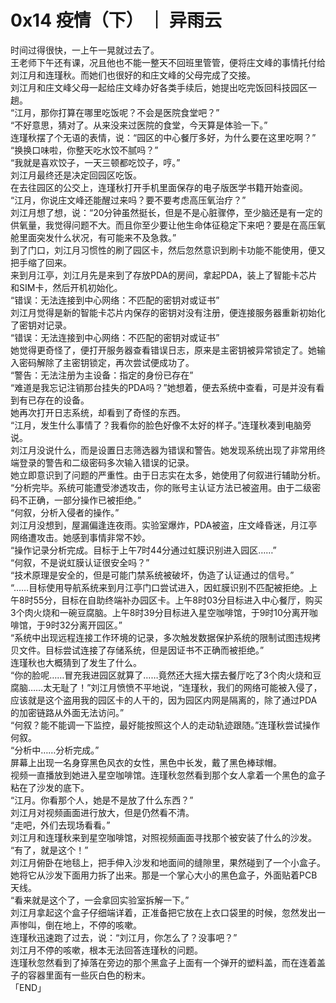 # 0x14 疫情（下） ｜ 异雨云
  
时间过得很快，一上午一晃就过去了。  
王老师下午还有课，况且他也不能一整天不回班里管管，便将庄文峰的事情托付给刘江月和连瑾秋。而她们也很好的和庄文峰的父母完成了交接。  
刘江月和庄文峰父母一起给庄文峰办好各类手续后，她提出吃完饭回科技园区一趟。  
“江月，那你打算在哪里吃饭呢？不会是医院食堂吧？”  
“不好意思，猜对了。从来没来过医院的食堂，今天算是体验一下。”  
连瑾秋摆了个无语的表情，说：“园区的中心餐厅多好，为什么要在这里吃啊？”  
“换换口味啦，你整天吃水饺不腻吗？”  
“我就是喜欢饺子，一天三顿都吃饺子，哼。”  
刘江月最终还是决定回园区吃饭。  
在去往园区的公交上，连瑾秋打开手机里面保存的电子版医学书籍开始查阅。  
“江月，你说庄文峰还能醒过来吗？要不要考虑高压氧治疗？”  
刘江月想了想，说：“20分钟虽然挺长，但是不是心脏骤停，至少脑还是有一定的供氧量，我觉得问题不大。而且你至少要让他生命体征稳定下来吧？要是在高压氧舱里面突发什么状况，有可能来不及急救。”  
到了门口，刘江月习惯性的刷了园区卡，然后忽然意识到刷卡功能不能使用，便又把手缩了回来。  
来到月江亭，刘江月先是来到了存放PDA的房间，拿起PDA，装上了智能卡芯片和SIM卡，然后开机初始化。  
“错误：无法连接到中心网络：不匹配的密钥对或证书”  
刘江月觉得是新的智能卡芯片内保存的密钥对没有注册，便连接服务器重新初始化了密钥对记录。  
“错误：无法连接到中心网络：不匹配的密钥对或证书”  
她觉得更奇怪了，便打开服务器查看错误日志，原来是主密钥被异常锁定了。她输入密码解除了主密钥锁定，再次尝试便成功了。  
“警告：无法注册为主设备：指定的身份已存在”  
“难道是我忘记注销那台挂失的PDA吗？”她想着，便去系统中查看，可是并没有看到有已存在的设备。  
她再次打开日志系统，却看到了奇怪的东西。  
“江月，发生什么事情了？我看你的脸色好像不太好的样子。”连瑾秋凑到电脑旁说。  
刘江月没说什么，而是设置日志筛选器为错误和警告。她发现系统出现了非常用终端登录的警告和二级密码多次输入错误的记录。  
她立即意识到了问题的严重性。由于日志实在太多，她使用了何叙进行辅助分析。  
“分析完毕。系统可能遭受渗透攻击，你的账号主认证方法已被盗用。由于二级密码不正确，一部分操作已被拒绝。”  
“何叙，分析入侵者的操作。”  
刘江月没想到，屋漏偏逢连夜雨。实验室爆炸，PDA被盗，庄文峰昏迷，月江亭网络遭攻击。她感到事情非常不妙。  
“操作记录分析完成。目标于上午7时44分通过虹膜识别进入园区……”  
“何叙，不是说虹膜认证很安全吗？”  
“技术原理是安全的，但是可能门禁系统被破坏，伪造了认证通过的信号。”  
“……目标使用导航系统来到月江亭门口尝试进入，因虹膜识别不匹配被拒绝。上午8时55分，目标在自助终端补办园区卡。上午8时03分目标进入中心餐厅，购买3个肉火烧和一碗豆腐脑。上午8时39分目标进入星空咖啡馆，于9时10分离开咖啡馆，于9时32分离开园区。”  
“系统中出现远程连接工作环境的记录，多次触发数据保护系统的限制试图违规拷贝文件。目标尝试连接了存储系统，但是因证书不正确而被拒绝。”  
连瑾秋也大概猜到了发生了什么。  
“你的脸呢……冒充我进园区就算了……竟然还大摇大摆去餐厅吃了3个肉火烧和豆腐脑……太无耻了！”刘江月愤愤不平地说，“连瑾秋，我们的网络可能被入侵了，应该就是这个盗用我的园区卡的人干的，因为园区内网是隔离的，除了通过PDA的加密链路从外面无法访问。”  
“何叙？能不能调一下监控，最好能按照这个人的走动轨迹跟随。”连瑾秋尝试操作何叙。  
“分析中……分析完成。”  
屏幕上出现一名身穿黑色风衣的女性，黑色中长发，戴了黑色棒球帽。  
视频一直播放到她进入星空咖啡馆。连瑾秋忽然看到那个女人拿着一个黑色的盒子粘在了沙发的底下。  
“江月。你看那个人，她是不是放了什么东西？”  
刘江月对视频画面进行放大，但是仍然看不清。  
“走吧，外们去现场看看。”  
刘江月和连瑾秋来到星空咖啡馆，对照视频画面寻找那个被安装了什么的沙发。  
“有了，就是这个！”  
刘江月俯卧在地毯上，把手伸入沙发和地面间的缝隙里，果然碰到了一个小盒子。  
她将它从沙发下面用力拆了出来。那是一个掌心大小的黑色盒子，外面贴着PCB天线。  
“看来就是这个了，一会拿回实验室拆解一下。”  
刘江月拿起这个盒子仔细端详着，正准备把它放在上衣口袋里的时候，忽然发出一声惨叫，倒在地上，不停的咳嗽。  
连瑾秋迅速跑了过去，说：“刘江月，你怎么了？没事吧？”  
刘江月不停的咳嗽，根本无法回答连瑾秋的问题。  
连瑾秋忽然看到了掉落在旁边的那个黑盒子上面有一个弹开的塑料盖，而在连着盖子的容器里面有一些灰白色的粉末。  
「END」  
